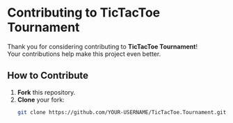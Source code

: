 # Contributing to TicTacToe Tournament

Thank you for considering contributing to **TicTacToe Tournament**!  
Your contributions help make this project even better.

## How to Contribute

1. **Fork** this repository.
2. **Clone** your fork:
   ```bash
   git clone https://github.com/YOUR-USERNAME/TicTacToe.Tournament.git
```
